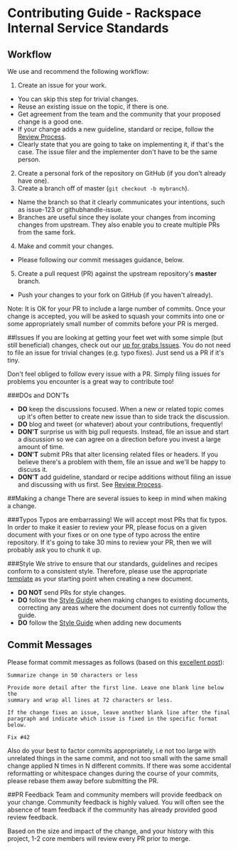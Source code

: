 # Contributing Guide - Rackspace Internal Service Standards

## Workflow
We use and recommend the following workflow:

1. Create an issue for your work.
  - You can skip this step for trivial changes.
  - Reuse an existing issue on the topic, if there is one.
  - Get agreement from the team and the community that your proposed change is a good one.
  - If your change adds a new guideline, standard or recipe, follow the [Review Process](Review-Process.md).
  - Clearly state that you are going to take on implementing it, if that's the case. The issue filer and the implementer don't have to be the same person.
2. Create a personal fork of the repository on GitHub (if you don't already have one).
3. Create a branch off of master (`git checkout -b mybranch`).
  - Name the branch so that it clearly communicates your intentions, such as issue-123 or githubhandle-issue.
  - Branches are useful since they isolate your changes from incoming changes from upstream. They also enable you to create multiple PRs from the same fork.
4. Make and commit your changes.
  - Please following our commit messages guidance, below.
5. Create a pull request (PR) against the upstream repository's **master** branch.
  - Push your changes to your fork on GitHub (if you haven't already).

Note: It is OK for your PR to include a large number of commits. Once your change is accepted, you will be asked to squash your commits into one or some appropriately small number of commits before your PR is merged.

##Issues
If you are looking at getting your feet wet with some simple (but still beneficial) changes, check out our [up for grabs Issues](https://github.com/rackerlabs/riss/labels/up-for-grabs). You do not need to file an issue for trivial changes (e.g. typo fixes). Just send us
a PR if it's tiny.

Don't feel obliged to follow every issue with a PR. Simply filing issues for problems you
encounter is a great way to contribute too!

###DOs and DON'Ts
* **DO** keep the discussions focused. When a new or related topic comes up it's often better to create new issue than to side track the discussion.
* **DO** blog and tweet (or whatever) about your contributions, frequently!
* **DON'T** surprise us with big pull requests. Instead, file an issue and start
  a discussion so we can agree on a direction before you invest a large amount
  of time.
* **DON'T** submit PRs that alter licensing related files or headers. If you believe there's a problem with them, file an issue and we'll be happy to discuss it.
* **DON'T** add guideline, standard or recipe additions without filing an issue and discussing with us first. See [Review Process](Review-Process.md).

##Making a change
There are several issues to keep in mind when making a change.

###Typos
Typos are embarrassing! We will accept most PRs that fix typos. In order to make it easier to review your PR, please focus on a given document with your fixes or on one type of typo across the entire repository. If it's going to take 30 mins to review your PR, then we will probably ask you to chunk it up.

###Style
We strive to ensure that our standards, guidelines and recipes conform to a consistent style.  Therefore, please use the appropriate [template](/templates) as your starting point when creating a new document.

* **DO NOT** send PRs for style changes.
* **DO** follow the [Style Guide](Style-Guide) when making changes to existing documents, correcting any areas where the document does not currently follow the guide.
* **DO** follow the [Style Guide](Style-Guide) when adding new documents

Commit Messages
---------------

Please format commit messages as follows (based on this [excellent post](http://tbaggery.com/2008/04/19/a-note-about-git-commit-messages.html)):

```
Summarize change in 50 characters or less

Provide more detail after the first line. Leave one blank line below the
summary and wrap all lines at 72 characters or less.

If the change fixes an issue, leave another blank line after the final
paragraph and indicate which issue is fixed in the specific format
below.

Fix #42
```

Also do your best to factor commits appropriately, i.e not too large with unrelated
things in the same commit, and not too small with the same small change applied N
times in N different commits. If there was some accidental reformatting or whitespace
changes during the course of your commits, please rebase them away before submitting
the PR.

##PR Feedback
Team and community members will provide feedback on your change. Community feedback is highly valued. You will often see the absence of team feedback if the community has already provided good review feedback.

Based on the size and impact of the change, and your history with this project, 1-2 core members will review every PR prior to merge.
